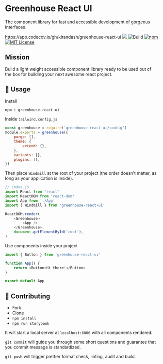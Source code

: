 # Greenhouse React UI

The component library for fast and accessible development of gorgeous
interfaces.

<p>
https://app.codecov.io/gh/kirandash/greenhouse-react-ui
  <a href="https://codecov.io/gh/kirandash/greenhouse-react-ui" > 
 <img src="https://codecov.io/gh/kirandash/greenhouse-react-ui/branch/main/graph/badge.svg?token=H26ECXXPKW"/> 
 </a>
  <img src="https://github.com/kirandash/greenhouse-react-ui/workflows/Build/badge.svg" alt="Build" />
  <a href="https://www.npmjs.com/package/greenhouse-react-ui"><img src="https://img.shields.io/npm/v/greenhouse-react-ui" alt="npm" /></a>
  <a href="https://github.com/kirandash/greenhouse-react-ui/blob/master/LICENSE"><img src="https://img.shields.io/github/license/kirandash/greenhouse-react-ui" alt="MIT License" /></a>
</p>

## Mission

Build a light weight accessible component library ready to be used out of the
box for building your next awesome react project.

## 🚀 Usage

Install

```sh
npm i greenhouse-react-ui
```

Inside `tailwind.config.js`

```js
const greenhouse = require('greenhouse-react-ui/config')
module.exports = greenhouse({
	purge: [],
	theme: {
		extend: {},
	},
	variants: {},
	plugins: [],
})
```

Then place `Windmill` at the root of your project (the order doesn't matter, as
long as your application is inside).

```js
// index.js
import React from 'react'
import ReactDOM from 'react-dom'
import App from './App'
import { Windmill } from 'greenhouse-react-ui'

ReactDOM.render(
	<Greenhouse>
		<App />
	</Greenhouse>,
	document.getElementById('root'),
)
```

Use components inside your project

```js
import { Button } from 'greenhouse-react-ui'

function App() {
	return <Button>Hi there!</Button>
}

export default App
```

## 🔌 Contributing

- Fork
- Clone
- `npm install`
- `npm run storybook`

It will start a local server at `localhost:6006` with all components rendered.

`git commit` will guide you through some short questions and guarantee that you
commit message is standardized.

`git push` will trigger prettier format check, linting, audit and build.
